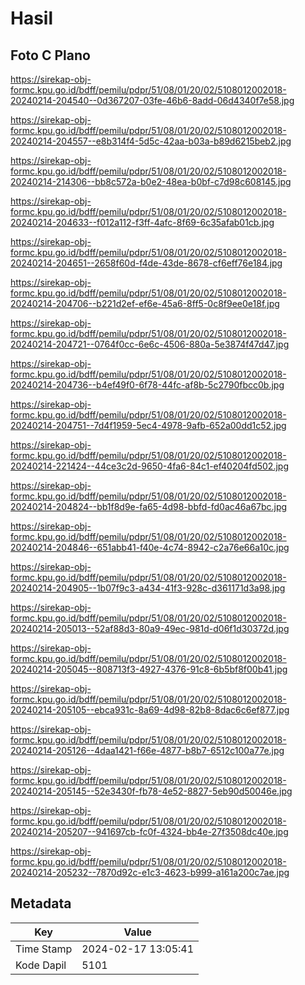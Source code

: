 # Hasil

## Foto C Plano

https://sirekap-obj-formc.kpu.go.id/bdff/pemilu/pdpr/51/08/01/20/02/5108012002018-20240214-204540--0d367207-03fe-46b6-8add-06d4340f7e58.jpg

https://sirekap-obj-formc.kpu.go.id/bdff/pemilu/pdpr/51/08/01/20/02/5108012002018-20240214-204557--e8b314f4-5d5c-42aa-b03a-b89d6215beb2.jpg

https://sirekap-obj-formc.kpu.go.id/bdff/pemilu/pdpr/51/08/01/20/02/5108012002018-20240214-214306--bb8c572a-b0e2-48ea-b0bf-c7d98c608145.jpg

https://sirekap-obj-formc.kpu.go.id/bdff/pemilu/pdpr/51/08/01/20/02/5108012002018-20240214-204633--f012a112-f3ff-4afc-8f69-6c35afab01cb.jpg

https://sirekap-obj-formc.kpu.go.id/bdff/pemilu/pdpr/51/08/01/20/02/5108012002018-20240214-204651--2658f60d-f4de-43de-8678-cf6eff76e184.jpg

https://sirekap-obj-formc.kpu.go.id/bdff/pemilu/pdpr/51/08/01/20/02/5108012002018-20240214-204706--b221d2ef-ef6e-45a6-8ff5-0c8f9ee0e18f.jpg

https://sirekap-obj-formc.kpu.go.id/bdff/pemilu/pdpr/51/08/01/20/02/5108012002018-20240214-204721--0764f0cc-6e6c-4506-880a-5e3874f47d47.jpg

https://sirekap-obj-formc.kpu.go.id/bdff/pemilu/pdpr/51/08/01/20/02/5108012002018-20240214-204736--b4ef49f0-6f78-44fc-af8b-5c2790fbcc0b.jpg

https://sirekap-obj-formc.kpu.go.id/bdff/pemilu/pdpr/51/08/01/20/02/5108012002018-20240214-204751--7d4f1959-5ec4-4978-9afb-652a00dd1c52.jpg

https://sirekap-obj-formc.kpu.go.id/bdff/pemilu/pdpr/51/08/01/20/02/5108012002018-20240214-221424--44ce3c2d-9650-4fa6-84c1-ef40204fd502.jpg

https://sirekap-obj-formc.kpu.go.id/bdff/pemilu/pdpr/51/08/01/20/02/5108012002018-20240214-204824--bb1f8d9e-fa65-4d98-bbfd-fd0ac46a67bc.jpg

https://sirekap-obj-formc.kpu.go.id/bdff/pemilu/pdpr/51/08/01/20/02/5108012002018-20240214-204846--651abb41-f40e-4c74-8942-c2a76e66a10c.jpg

https://sirekap-obj-formc.kpu.go.id/bdff/pemilu/pdpr/51/08/01/20/02/5108012002018-20240214-204905--1b07f9c3-a434-41f3-928c-d361171d3a98.jpg

https://sirekap-obj-formc.kpu.go.id/bdff/pemilu/pdpr/51/08/01/20/02/5108012002018-20240214-205013--52af88d3-80a9-49ec-981d-d06f1d30372d.jpg

https://sirekap-obj-formc.kpu.go.id/bdff/pemilu/pdpr/51/08/01/20/02/5108012002018-20240214-205045--808713f3-4927-4376-91c8-6b5bf8f00b41.jpg

https://sirekap-obj-formc.kpu.go.id/bdff/pemilu/pdpr/51/08/01/20/02/5108012002018-20240214-205105--ebca931c-8a69-4d98-82b8-8dac6c6ef877.jpg

https://sirekap-obj-formc.kpu.go.id/bdff/pemilu/pdpr/51/08/01/20/02/5108012002018-20240214-205126--4daa1421-f66e-4877-b8b7-6512c100a77e.jpg

https://sirekap-obj-formc.kpu.go.id/bdff/pemilu/pdpr/51/08/01/20/02/5108012002018-20240214-205145--52e3430f-fb78-4e52-8827-5eb90d50046e.jpg

https://sirekap-obj-formc.kpu.go.id/bdff/pemilu/pdpr/51/08/01/20/02/5108012002018-20240214-205207--941697cb-fc0f-4324-bb4e-27f3508dc40e.jpg

https://sirekap-obj-formc.kpu.go.id/bdff/pemilu/pdpr/51/08/01/20/02/5108012002018-20240214-205232--7870d92c-e1c3-4623-b999-a161a200c7ae.jpg


## Metadata

| Key        | Value               |
| ---------- | ------------------- |
| Time Stamp | 2024-02-17 13:05:41 |
| Kode Dapil | 5101                |



